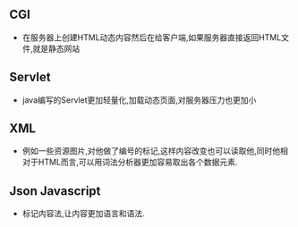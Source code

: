 ## CGI 
+ 在服务器上创建HTML动态内容然后在给客户端,如果服务器直接返回HTML文件,就是静态网站

## Servlet
+ java编写的Servlet更加轻量化,加载动态页面,对服务器压力也更加小
  
## XML 
+ 例如一些资源图片,对他做了编号的标记,这样内容改变也可以读取他,同时他相对于HTML而言,可以用词法分析器更加容易取出各个数据元素.

## Json Javascript 
+ 标记内容法,让内容更加语言和语法.